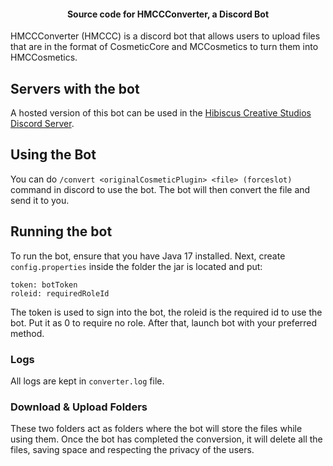 <h4 align="center">Source code for HMCCConverter, a Discord Bot</h4>


HMCCConverter (HMCCC) is a discord bot that allows users to upload files that are in the format of CosmeticCore and MCCosmetics to turn them into HMCCosmetics.

## Servers with the bot

A hosted version of this bot can be used in the [Hibiscus Creative Studios Discord Server](https://discord.gg/pcm8kWrdNt).

## Using the Bot

You can do `/convert <originalCosmeticPlugin> <file> (forceslot)` command in discord to use the bot. The bot will then convert the file and send it to you.

## Running the bot

To run the bot, ensure that you have Java 17 installed. Next, create `config.properties` inside the folder the jar is located and put:

```properties
token: botToken
roleid: requiredRoleId
```

The token is used to sign into the bot, the roleid is the required id to use the bot. Put it as 0 to require no role. After that, launch bot with your preferred method.

### Logs

All logs are kept in `converter.log` file. 

### Download & Upload Folders

These two folders act as folders where the bot will store the files while using them. Once the bot has completed the conversion, it will delete all the files, saving space and respecting the privacy of the users. 

